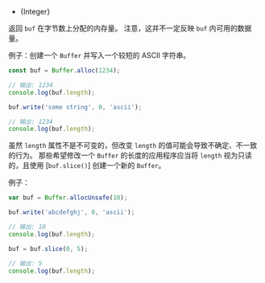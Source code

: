 <!-- YAML
added: v0.1.90
-->

* {Integer}

返回 `buf` 在字节数上分配的内存量。
注意，这并不一定反映 `buf` 内可用的数据量。

例子：创建一个 `Buffer` 并写入一个较短的 ASCII 字符串。

```js
const buf = Buffer.alloc(1234);

// 输出: 1234
console.log(buf.length);

buf.write('some string', 0, 'ascii');

// 输出: 1234
console.log(buf.length);
```

虽然 `length` 属性不是不可变的，但改变 `length` 的值可能会导致不确定、不一致的行为。
那些希望修改一个 `Buffer` 的长度的应用程序应当将 `length` 视为只读的，且使用 [`buf.slice()`] 创建一个新的 `Buffer`。

例子：

```js
var buf = Buffer.allocUnsafe(10);

buf.write('abcdefghj', 0, 'ascii');

// 输出: 10
console.log(buf.length);

buf = buf.slice(0, 5);

// 输出: 5
console.log(buf.length);
```


